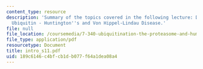 ```yaml
---
content_type: resource
description: 'Summary of the topics covered in the following lecture: Diseases Involving
  Ubiquitin - Huntington''s and Von Hippel-Lindau Disease.'
file: null
file_location: /coursemedia/7-340-ubiquitination-the-proteasome-and-human-disease-fall-2004/189c6146c4bfcb1db077f64a1dea08a4_intro_s11.pdf
file_type: application/pdf
resourcetype: Document
title: intro_s11.pdf
uid: 189c6146-c4bf-cb1d-b077-f64a1dea08a4
---
```

